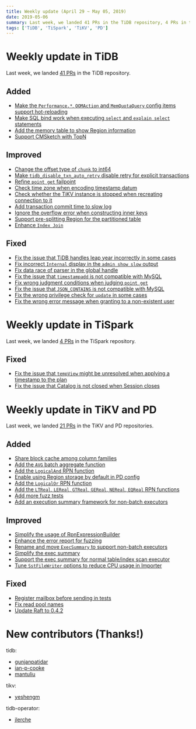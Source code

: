 ```yaml
---
title: Weekly update (April 29 ~ May 05, 2019)
date: 2019-05-06
summary: Last week, we landed 41 PRs in the TiDB repository, 4 PRs in the TiSpark repository, and 21 PRs in the TiKV and PD repositories.
tags: ['TiDB', 'TiSpark', 'TiKV', 'PD']
---
```


# Weekly update in TiDB

Last week, we landed [41 PRs](https://github.com/pingcap/tidb/pulls?utf8=%E2%9C%93&q=is%3Apr+is%3Amerged+merged%3A2019-04-29..2019-05-05+) in the TiDB repository.

## Added

- [Make the `Performance.*`, `OOMAction` and `MemQuotaQuery` config items support hot-reloading](https://github.com/pingcap/tidb/pull/10295)
- [Make SQL bind work when executing `select` and `explain select` statements](https://github.com/pingcap/tidb/pull/10284)
- [Add the memory table to show Region information](https://github.com/pingcap/tidb/pull/10267)
- [Support CMSketch with TopN](https://github.com/pingcap/tidb/pull/10255)

## Improved

- [Change the offset type of `chunk` to int64](https://github.com/pingcap/tidb/pull/10348)
- [Make `tidb_disable_txn_auto_retry` disable retry for explicit transactions](https://github.com/pingcap/tidb/pull/10339)
- [Refine `point get` failpoint](https://github.com/pingcap/tidb/pull/10319)
- [Check time zone when encoding timestamp datum](https://github.com/pingcap/tidb/pull/10303)
- [Check whether the TiKV instance is stopped when recreating connection to it](https://github.com/pingcap/tidb/pull/10301)
- [Add transaction commit time to slow log](https://github.com/pingcap/tidb/pull/10294)
- [Ignore the overflow error when constructing inner keys](https://github.com/pingcap/tidb/pull/10244)
- [Support pre-splitting Region for the partitioned table](https://github.com/pingcap/tidb/pull/10221)
- [Enhance `Index Join`](https://github.com/pingcap/tidb/pull/8471)

## Fixed

- [Fix the issue that TiDB handles leap year incorrectly in some cases](https://github.com/pingcap/tidb/pull/10342)
- [Fix incorrect `Internal` display in the `admin show slow` output](https://github.com/pingcap/tidb/pull/10338)
- [Fix data race of parser in the global handle](https://github.com/pingcap/tidb/pull/10321)
- [Fix the issue that `timestampadd` is not compatible with MySQL](https://github.com/pingcap/tidb/pull/10314)
- [Fix wrong judgment conditions when judging `point get`](https://github.com/pingcap/tidb/pull/10304)
- [Fix the issue that `JSON_CONTAINS` is not compatible with MySQL](https://github.com/pingcap/tidb/pull/10298)
- [Fix the wrong privilege check for `update` in some cases](https://github.com/pingcap/tidb/pull/10281)
- [Fix the wrong error message when granting to a non-existent user](https://github.com/pingcap/tidb/pull/10239)

# Weekly update in TiSpark

Last week, we landed [4 PRs](https://github.com/pingcap/tispark/pulls?utf8=%E2%9C%93&q=is%3Apr+is%3Amerged+merged%3A2019-04-29..2019-05-05+) in the TiSpark repository.

## Fixed

- [Fix the issue that `tempView` might be unresolved when applying a timestamp to the plan](https://github.com/pingcap/tispark/pull/690)
- [Fix the issue that Catalog is not closed when Session closes](https://github.com/pingcap/tispark/pull/693)

# Weekly update in TiKV and PD

Last week, we landed [21 PRs](https://github.com/search?q=repo%3Atikv%2Ftikv+repo%3Apingcap%2Fpd+is%3Apr+is%3Amerged+merged%3A2019-04-29..2019-05-05&type=Issues) in the TiKV and PD repositories.

## Added

* [Share block cache among column families](https://github.com/tikv/tikv/pull/4563)
* [Add the `AVG` batch aggregate function](https://github.com/tikv/tikv/pull/4570)
* [Add the `LogicalAnd` RPN function](https://github.com/tikv/tikv/pull/4575)
* [Enable using Region storage by default in PD config](https://github.com/pingcap/pd/pull/1524)
* [Add the `LogicalOr` RPN function](https://github.com/tikv/tikv/pull/4601)
* [Add the `LTReal`, `LEReal`, `GTReal`, `GEReal`, `NEReal`, `EQReal` RPN functions](https://github.com/tikv/tikv/pull/4602)
* [Add more fuzz tests](https://github.com/tikv/tikv/pull/4608)
* [Add an execution summary framework for non-batch executors](https://github.com/tikv/tikv/pull/4621) 

## Improved

* [Simplify the usage of RpnExpressionBuilder](https://github.com/tikv/tikv/pull/4573)
* [Enhance the error report for fuzzing](https://github.com/tikv/tikv/pull/4593)
* [Rename and move `ExecSummary` to support non-batch executors](https://github.com/tikv/tikv/pull/4596)
* [Simplify the exec summary](https://github.com/tikv/tikv/pull/4597)
* [Support the exec summary for normal table/index scan executor](https://github.com/tikv/tikv/pull/4598)
* [Tune `SstFileWriter` options to reduce CPU usage in Importer](https://github.com/tikv/tikv/pull/4611)

## Fixed

* [Register mailbox before sending in tests](https://github.com/tikv/tikv/pull/4577)
* [Fix read pool names](https://github.com/tikv/tikv/pull/4588)
* [Update Raft to 0.4.2](https://github.com/tikv/tikv/pull/4604)

# New contributors (Thanks!)

tidb:

- [gunjanpatidar](https://github.com/gunjanpatidar)
- [ian-p-cooke](https://github.com/ian-p-cooke)
- [mantuliu](https://github.com/mantuliu)

tikv:

- [yeshengm](https://github.com/yeshengm)

tidb-operator:

- [jlerche](https://github.com/jlerche)
